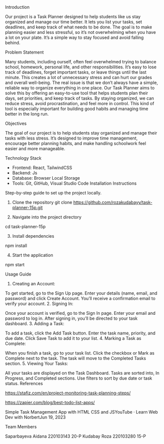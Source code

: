 Introduction

Our project is a Task Planner designed to help students like us stay organized and manage our time better. It lets you list your tasks, set deadlines, and keep track of what needs to be done. The goal is to make planning easier and less stressful, so it’s not overwhelming when you have a lot on your plate. It’s a simple way to stay focused and avoid falling behind.

Problem Statement

Many students, including ourself, often feel overwhelmed trying to balance school, homework, personal life, and other responsibilities. It’s easy to lose track of deadlines, forget important tasks, or leave things until the last minute. This creates a lot of unnecessary stress and can hurt our grades and overall well-being. The real issue is that we don’t always have a simple, reliable way to organize everything in one place. Our Task Planner aims to solve this by offering an easy-to-use tool that helps students plan their days, set priorities, and keep track of tasks. By staying organized, we can reduce stress, avoid procrastination, and feel more in control. This kind of tool is especially important for building good habits and managing time better in the long run.

Objectives

The goal of our project is to help students stay organized and manage their tasks with less stress. It’s designed to improve time management, encourage better planning habits, and make handling schoolwork feel easier and more manageable.

Technology Stack

- Frontend: React, TailwindCSS
- Backend: Js
- Database: Browser Local Storage
- Tools: Git, GitHub, Visual Studio Code
Installation Instructions

Step-by-step guide to set up the project locally.

1. Clone the repository
git clone https://github.com/rozakudabayy/task-planner-15p.git

2. Navigate into the project directory

cd task-planner-15p

3. Install dependencies

npm install

4. Start the application

npm start

Usage Guide

1. Creating an Account:

To get started, go to the Sign Up page.
Enter your details (name, email, and password) and click Create Account.
You’ll receive a confirmation email to verify your account.
2. Signing In:

Once your account is verified, go to the Sign In page.
Enter your email and password to log in.
After signing in, you’ll be directed to your task dashboard.
3. Adding a Task:

To add a task, click the Add Task button.
Enter the task name, priority, and due date.
Click Save Task to add it to your list.
4. Marking a Task as Complete:

When you finish a task, go to your task list.
Click the checkbox or Mark as Complete next to the task.
The task will move to the Completed Tasks section.
5. Viewing Your Tasks:

All your tasks are displayed on the Task Dashboard.
Tasks are sorted into, In Progress, and Completed sections.
Use filters to sort by due date or task status.
References

https://stafiz.com/en/project-monitoring-task-planning-steps/

https://zapier.com/blog/best-todo-list-apps/

Simple Task Management App with HTML CSS and JSYouTube · Learn Web Dev with NorbertJun 19, 2023

Team Members

Saparbayeva Aidana 220103143 20-P
Kudabay Roza 220103280 15-P
